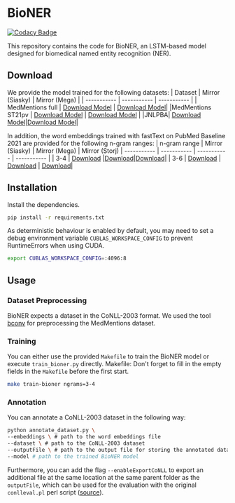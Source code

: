 # BioNER

[![Codacy Badge](https://api.codacy.com/project/badge/Grade/df563aa0aa3f49a19e7c8f09df13ae20)](https://app.codacy.com/gh/phil1995/BioNER?utm_source=github.com&utm_medium=referral&utm_content=phil1995/BioNER&utm_campaign=Badge_Grade_Settings)

This repository contains the code for BioNER, an LSTM-based model designed for biomedical named entity recognition (NER).

## Download
We provide the model trained for the following datasets:
| Dataset    | Mirror (Siasky) | Mirror (Mega) |
| ----------- | ----------- | ----------- | 
| MedMentions full | [Download Model](https://siasky.net/EADOnHwSSUVCDfSjIoHCxhkw9KQ3S89dFq_4X8a7QH__Wg) | [Download Model](https://mega.nz/file/axtXRKqC#jWBkkdJJbHjisxZ5XApUsQ0F-wV6DmLCZLyJ8XcJu8o)|
|MedMentions ST21pv | [Download Model](https://siasky.net/EADk7C5dMS6ghnqvgtSAxokLK2lyWgUJW0FnjclWOvj7sQ) | [Download Model](https://mega.nz/file/25lBTIrT#7STIRpqm7tMJ09R9lm4Oa7UKAzst0dLyH3Cl0r19KGs) |
|JNLPBA| [Download Model](https://siasky.net/EAArlhw5cwh0OVX3TX65jZLQWcAxCfJpowJjINAR20_PqA)|[Download Model](https://mega.nz/file/Lx0xSQwT#FTpxQNIOJcm5oq5Uj10xrWQ-elZhef5b5sbPCHs5-6w)|

In addition, the word embeddings trained with fastText on PubMed Baseline 2021 are provided for the following n-gram ranges:
| n-gram  range    | Mirror (Siasky) | Mirror (Mega) | Mirror (Storj)
| ----------- | ----------- | ----------- | ----------- |
| 3-4      | [Download](https://siasky.net/nACvdmBnYm86RAGGvsJLCaIDM2wCDoZK9Yy9_lLp9phgXA) |[Download](https://mega.nz/file/ug9mGTTD#YeFFChChTL5ovZQPA84TH9jHvtdunpj8dJQG4SZ3C2U)|[Download](https://link.eu1.storjshare.io/jwsdq7ymfcnyxnqacofyckxjvyva/bioner%2Fpubmed.fasttext.3-4ngrams.neg5.1e-5_subs.bin)|
| 3-6   | [Download](https://siasky.net/nABUQPit8DTupo4eqidWdWIC9cozk14PiP8eIw2yYNB-BA) | [Download](https://mega.nz/file/ik0hlSyZ#Zjy_whOJtXdt4j8zxC6q9dl7E8lGpXDeCa9lqcw8kTQ) | [Download](https://link.eu1.storjshare.io/jxuer75wl52ijimisfsmwy46lpra/bioner%2Fpubmed.fasttext.3-6ngrams.neg5.1e-5_subs.bin)|

## Installation
Install the dependencies.

```sh
pip install -r requirements.txt
```

As deterministic behaviour is enabled by default, you may need to set a debug environment variable `CUBLAS_WORKSPACE_CONFIG` to prevent RuntimeErrors when using CUDA.
```sh
export CUBLAS_WORKSPACE_CONFIG=:4096:8
```

## Usage
### Dataset Preprocessing
BioNER expects a dataset in the CoNLL-2003 format.
We used the tool [bconv](https://github.com/lfurrer/bconv) for preprocessing the MedMentions dataset.

### Training
You can either use the provided `Makefile` to train the BioNER model or execute `train_bioner.py` directly.
Makefile:
Don't forget to fill in the empty fields in the `Makefile` before the first start.
```sh
make train-bioner ngrams=3-4
```

### Annotation
You can annotate a CoNLL-2003 dataset in the following way:
```sh
python annotate_dataset.py \
--embeddings \ # path to the word embeddings file 
--dataset \ # path to the CoNLL-2003 dataset
--outputFile \ # path to the output file for storing the annotated dataset
--model # path to the trained BioNER model
```
Furthermore, you can add the flag `--enableExportCoNLL` to export an additional file at the same location at the same parent folder as the `outputFile`, which can be used for the evaluation with the original `conlleval.pl` perl script ([source](https://www.clips.uantwerpen.be/conll2003/ner/)).
